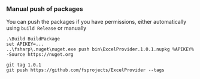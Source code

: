 ### Manual push of packages

You can push the packages if you have permissions, either automatically using ``build Release`` or manually

    .\Build BuildPackage
    set APIKEY=...
    ..\fsharp\.nuget\nuget.exe push bin\ExcelProvider.1.0.1.nupkg %APIKEY% -Source https://nuget.org 

    git tag 1.0.1
    git push https://github.com/fsprojects/ExcelProvider --tags

